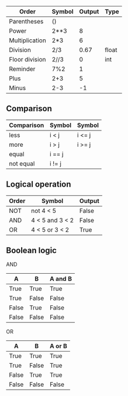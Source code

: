 
| Order          | Symbol | Output | Type  |
| -------------- | ------ | ------ | ----- |
| Parentheses    | ()     |        |       |
| Power          | 2**3   | 8      |       |
| Multiplication | 2*3    | 6      |       |
| Division       | 2/3    | 0.67   | float |
| Floor division | 2//3   | 0      | int   |
| Reminder       | 7%2    | 1      |       |
| Plus           | 2+3    | 5      |       |
| Minus          | 2-3    | -1     |       |

## Comparison

| Comparison | Symbol | Symbol |
| ---------- | ------ | ------ |
| less       | i < j  | i <= j |
| more       | i > j  | i >= j |
| equal      | i == j |        |
| not equal  | i != j |        |
## Logical operation

| Order | Symbol          | Output |
| ----- | --------------- | ------ |
| NOT   | not 4 < 5       | False  |
| AND   | 4 < 5 and 3 < 2 | False  |
| OR    | 4 < 5 or 3 < 2  | True   |
## Boolean logic
AND

| A     | B     | A and B |
| ----- | ----- | ------- |
| True  | True  | True    |
| True  | False | False   |
| False | True  | False   |
| False | False | False   |
OR

| A     | B     | A or B |
| ----- | ----- | ------ |
| True  | True  | True   |
| True  | False | True   |
| False | True  | True   |
| False | False | False  |


